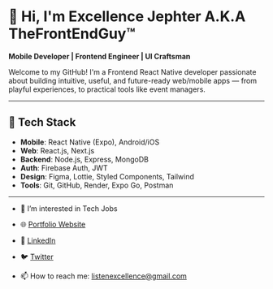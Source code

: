 # 👋 Hi, I'm Excellence Jephter A.K.A TheFrontEndGuy™

**Mobile Developer | Frontend Engineer | UI Craftsman**

Welcome to my GitHub! I'm a Frontend React Native developer passionate about building intuitive, useful, and future-ready web/mobile apps — from playful experiences, to practical tools like event managers.

---

## 🔧 Tech Stack

- **Mobile**: React Native (Expo), Android/iOS
- **Web**: React.js, Next.js
- **Backend**: Node.js, Express, MongoDB
- **Auth**: Firebase Auth, JWT
- **Design**: Figma, Lottie, Styled Components, Tailwind
- **Tools**: Git, GitHub, Render, Expo Go, Postman

---
- 👀 I’m interested in Tech Jobs

- 🌐 [Portfolio Website](https://excellence.portfo.ly/)
- 💼 [LinkedIn](https://www.linkedin.com/in/excellence-jephter-22382317a)
- 🐦 [Twitter](https://x.com/Excellence_jeph)
- 📫 How to reach me: listenexcellence@gmail.com 

<!---
listenexcellence/listenexcellence is a ✨ special ✨ repository because its `README.md` (this file) appears on your GitHub profile.
You can click the Preview link to take a look at your changes.
--->
